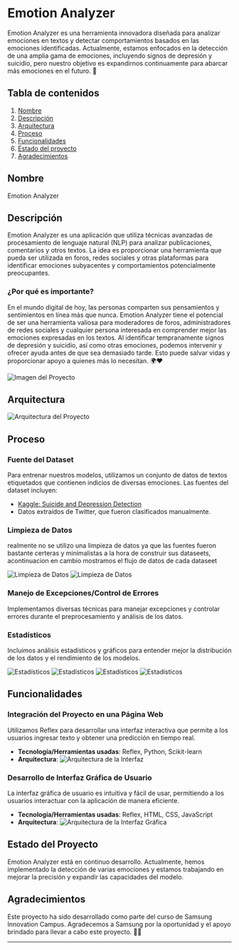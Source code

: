 # Emotion Analyzer

Emotion Analyzer es una herramienta innovadora diseñada para analizar emociones en textos y detectar comportamientos basados en las emociones identificadas. Actualmente, estamos enfocados en la detección de una amplia gama de emociones, incluyendo signos de depresión y suicidio, pero nuestro objetivo es expandirnos continuamente para abarcar más emociones en el futuro. 🌟

## Tabla de contenidos

1. [Nombre](#Nombre)
2. [Descripción](#descripción)
3. [Arquitectura](#Arquitectura)
4. [Proceso](#Proceso)
5. [Funcionalidades](#Funcionalidades)
6. [Estado del proyecto](#EstadoDelProyecto)
7. [Agradecimientos](#Agradecimientos)


## Nombre

Emotion Analyzer

## Descripción

Emotion Analyzer es una aplicación que utiliza técnicas avanzadas de procesamiento de lenguaje natural (NLP) para analizar publicaciones, comentarios y otros textos. La idea es proporcionar una herramienta que pueda ser utilizada en foros, redes sociales y otras plataformas para identificar emociones subyacentes y comportamientos potencialmente preocupantes.

### ¿Por qué es importante?

En el mundo digital de hoy, las personas comparten sus pensamientos y sentimientos en línea más que nunca. Emotion Analyzer tiene el potencial de ser una herramienta valiosa para moderadores de foros, administradores de redes sociales y cualquier persona interesada en comprender mejor las emociones expresadas en los textos. Al identificar tempranamente signos de depresión y suicidio, así como otras emociones, podemos intervenir y ofrecer ayuda antes de que sea demasiado tarde. Esto puede salvar vidas y proporcionar apoyo a quienes más lo necesitan. 🌍❤️

![Imagen del Proyecto](ruta/a/imagen/proyecto.png)

## Arquitectura

![Arquitectura del Proyecto](arquitectura.png)

## Proceso

### Fuente del Dataset

Para entrenar nuestros modelos, utilizamos un conjunto de datos de textos etiquetados que contienen indicios de diversas emociones. Las fuentes del dataset incluyen:

- [Kaggle: Suicide and Depression Detection](https://www.kaggle.com/code/chanchal24/suicide-and-depression-detection/input)
- Datos extraídos de Twitter, que fueron clasificados manualmente.

### Limpieza de Datos
realmente no se utilizo una limpieza de datos ya que las fuentes fueron bastante certeras y minimalistas a la hora de construir sus dataseets, acontinuacion en cambio mostramos el flujo de datos de cada dataseet

![Limpieza de Datos](dataseet1.png)
![Limpieza de Datos](dataseet2.png)

### Manejo de Excepciones/Control de Errores

Implementamos diversas técnicas para manejar excepciones y controlar errores durante el preprocesamiento y análisis de los datos.

### Estadísticos

Incluimos análisis estadísticos y gráficos para entender mejor la distribución de los datos y el rendimiento de los modelos.

![Estadísticos](estadistico1_sentimientos.png)
![Estadísticos](estadistico2_sentimientos.png)
![Estadísticos](estadistico1_depresion.png)
![Estadísticos](estadistico2_depresion.png)

## Funcionalidades

### Integración del Proyecto en una Página Web

Utilizamos Reflex para desarrollar una interfaz interactiva que permite a los usuarios ingresar texto y obtener una predicción en tiempo real.

- **Tecnología/Herramientas usadas**: Reflex, Python, Scikit-learn
- **Arquitectura**: 
  ![Arquitectura de la Interfaz](ruta/a/imagen/arquitectura_interfaz.png)

### Desarrollo de Interfaz Gráfica de Usuario

La interfaz gráfica de usuario es intuitiva y fácil de usar, permitiendo a los usuarios interactuar con la aplicación de manera eficiente.

- **Tecnología/Herramientas usadas**: Reflex, HTML, CSS, JavaScript
- **Arquitectura**: 
  ![Arquitectura de la Interfaz Gráfica](ruta/a/imagen/arquitectura_gui.png)

## Estado del Proyecto

Emotion Analyzer está en continuo desarrollo. Actualmente, hemos implementado la detección de varias emociones y estamos trabajando en mejorar la precisión y expandir las capacidades del modelo.

## Agradecimientos

Este proyecto ha sido desarrollado como parte del curso de Samsung Innovation Campus. Agradecemos a Samsung por la oportunidad y el apoyo brindado para llevar a cabo este proyecto. 🙌😊

---
